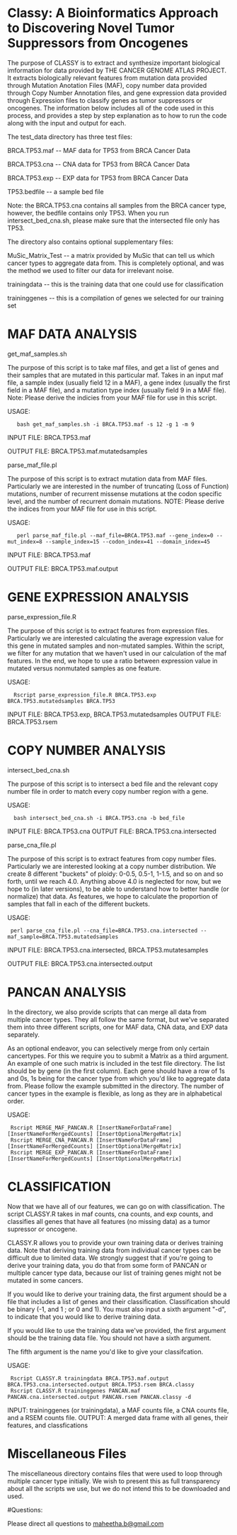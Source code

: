 # Classy: A Bioinformatics Approach to Discovering Novel Tumor Suppressors from Oncogenes 

The purpose of CLASSY is to extract and synthesize important biological imformation for data provided by THE CANCER GENOME ATLAS PROJECT. It extracts biologically relevant features from mutation data provided through Mutation Anotation Files (MAF), copy number data provided through Copy Number Annotation files, and gene expression data provided through Expression files to classify genes as tumor suppressors or oncogenes. The information below includes all of the code used in this process, and provides a step by step explanation as to how to run the code along with the input and output for each. 

The test_data directory has three test files:

BRCA.TP53.maf -- MAF data for TP53 from BRCA Cancer Data

BRCA.TP53.cna -- CNA data for TP53 from BRCA Cancer Data

BRCA.TP53.exp -- EXP data for TP53 from BRCA Cancer Data

TP53.bedfile -- a sample bed file

Note: the BRCA.TP53.cna contains all samples from the BRCA cancer type, however, the bedfile contains only TP53. When you run intersect_bed_cna.sh, please make sure that the intersected file only has TP53. 

The directory also contains optional supplementary files: 

MuSic_Matrix_Test -- a matrix provided by MuSic that can tell us which cancer types to aggregate data from. This is completely optional, and was the method we used to filter our data for irrelevant noise. 

trainingdata -- this is the training data that one could use for classification 

traininggenes -- this is a compilation of genes we selected for our training set 

# MAF DATA ANALYSIS

get_maf_samples.sh

The purpose of this script is to take maf files, and get a list of genes and their samples that are mutated in this particular maf. Takes in an input maf file, a sample index (usually field 12 in a MAF), a gene index (usually the first field in a MAF file), and a mutation type index (usually field 9 in a MAF file). Note: Please derive the indicies from your MAF file for use in this script.

   USAGE:
   
       bash get_maf_samples.sh -i BRCA.TP53.maf -s 12 -g 1 -m 9
       
   INPUT FILE: BRCA.TP53.maf
   
   OUTPUT FILE: BRCA.TP53.maf.mutatedsamples
   
parse_maf_file.pl

The purpose of this script is to extract mutation data from MAF files. Particularly we are interested in the number of truncating (Loss of Function) mutations, number of recurrent missense mutations at the codon specific level, and the number of recurrent domain mutations. NOTE: Please derive the indices from your MAF file for use in this script.

   USAGE:
   
       perl parse_maf_file.pl --maf_file=BRCA.TP53.maf --gene_index=0 --mut_index=8 --sample_index=15 --codon_index=41 --domain_index=45

   INPUT FILE: BRCA.TP53.maf
   
   OUTPUT FILE: BRCA.TP53.maf.output


# GENE EXPRESSION ANALYSIS

parse_expression_file.R

The purpose of this script is to extract features from expression files. Particularly we are interested calculating the average expression value for this gene in mutated samples and non-mutated samples. Within the script, we filter for any mutation that we haven't used in our calculation of the maf features. In the end, we hope to use a ratio between expression value in mutated versus nonmutated samples as one feature.

USAGE:

      Rscript parse_expression_file.R BRCA.TP53.exp BRCA.TP53.mutatedsamples BRCA.TP53

INPUT FILE: BRCA.TP53.exp, BRCA.TP53.mutatedsamples
OUTPUT FILE: BRCA.TP53.rsem


# COPY NUMBER ANALYSIS 

intersect_bed_cna.sh

The purpose of this script is to intersect a bed file and the relevant copy number file in order to match every copy number region with a gene.

USAGE:

      bash intersect_bed_cna.sh -i BRCA.TP53.cna -b bed_file
      
INPUT FILE: BRCA.TP53.cna
OUTPUT FILE: BRCA.TP53.cna.intersected

parse_cna_file.pl

The purpose of this script is to extract features from copy number files. Particularly we are interested looking at a copy number distribution. We create 8 different "buckets" of ploidy: 0-0.5, 0.5-1, 1-1.5, and so on and so forth, until we reach 4.0. Anything above 4.0 is neglected for now, but we hope to (in later versions), to be able to understand how to better handle (or normalize) that data. As features, we hope to calculate the proportion of samples that fall in each of the different buckets. 

USAGE:

     perl parse_cna_file.pl --cna_file=BRCA.TP53.cna.intersected --maf_sample=BRCA.TP53.mutatedsamples
     
INPUT FILE: BRCA.TP53.cna.intersected, BRCA.TP53.mutatesamples

OUTPUT FILE: BRCA.TP53.cna.intersected.output

# PANCAN ANALYSIS

In the directory, we also provide scripts that can merge all data from multiple cancer types. They all follow the same format, but we've separated them into three different scripts, one for MAF data, CNA data, and EXP data separately.  

As an optional endeavor, you can selectively merge from only certain cancertypes. For this we require you to submit a Matrix as a third argument. An example of one such matrix is included in the test file directory. The list should be by gene (in the first column). Each gene should have a row of 1s and 0s, 1s being for the cancer type from which you'd like to aggregate data from. Please follow the example submitted in the directory. The number of cancer types in the example is flexible, as long as they are in alphabetical order. 

USAGE:
 
     Rscript MERGE_MAF_PANCAN.R [InsertNameForDataFrame] [InsertNameForMergedCounts] [InsertOptionalMergeMatrix]
     Rscript MERGE_CNA_PANCAN.R [InsertNameForDataFrame] [InsertNameForMergedCounts] [InsertOptionalMergeMatrix]
     Rscript MERGE_EXP_PANCAN.R [InsertNameForDataFrame] [InsertNameForMergedCounts] [InsertOptionalMergeMatrix]

# CLASSIFICATION
Now that we have all of our features, we can go on with classification. The script CLASSY.R takes in maf counts, cna counts, and exp counts, and classifies all genes that have all features (no missing data) as a tumor supressor or oncogene. 

CLASSY.R allows you to provide your own training data or derives training data. Note that deriving training data from individual cancer types can be difficult due to limited data. We strongly suggest that if you're going to derive your training data, you do that from some form of PANCAN or multiple cancer type data, because our list of training genes might not be mutated in some cancers.

If you would like to derive your training data, the first argument should be a file that includes a list of genes and their classification. Classification should be binary (-1, and 1 ; or 0 and 1). You must also input a sixth argument "-d", to indicate that you would like to derive training data. 

If you would like to use the training data we've provided, the first argument should be the training data file. You should not have a sixth argument. 

The fifth argument is the name you'd like to give your classifcation.

USAGE:

     Rscript CLASSY.R trainingdata BRCA.TP53.maf.output BRCA.TP53.cna.intersected.output BRCA.TP53.rsem BRCA.classy
     Rscript CLASSY.R traininggenes PANCAN.maf PANCAN.cna.intersected.output PANCAN.rsem PANCAN.classy -d

INPUT: traininggenes (or trainingdata), a MAF counts file, a CNA counts file, and a RSEM counts file. 
OUTPUT: A merged data frame with all genes, their features, and classfications

# Miscellaneous Files

The miscellaneous directory contains files that were used to loop through multiple cancer type initially. We wish to present this as full transparency about all the scripts we use, but we do not intend this to be downloaded and used. 

#Questions: 

Please direct all questions to maheetha.b@gmail.com
